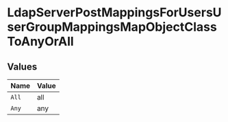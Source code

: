 # LdapServerPostMappingsForUsersUserGroupMappingsMapObjectClassToAnyOrAll


## Values

| Name  | Value |
| ----- | ----- |
| `All` | all   |
| `Any` | any   |